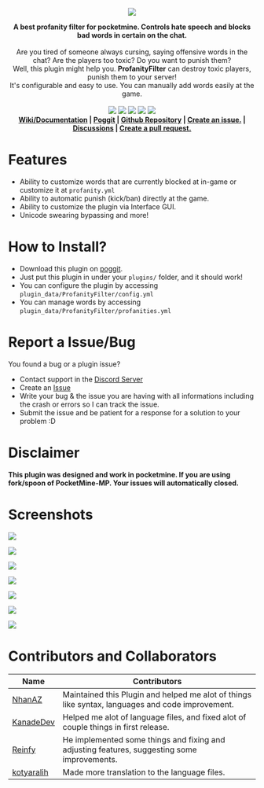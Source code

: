 <p align="center"><a href="https://poggit.pmmp.io/p/ProfanityFilter/"><img src="https://raw.githubusercontent.com/ReinfyTeam/ProfanityFilter/stable/ProfanityFilter.png"></a></p>
<p align="center">
  <b>A best profanity filter for pocketmine. Controls hate speech and blocks bad words in certain on the chat.</b><br><br>
  Are you tired of someone always cursing, saying offensive words in the chat? Are the players too toxic? Do you want to punish them? <br>
  Well, this plugin might help you. <b>ProfanityFilter</b> can destroy toxic players, punish them to your server! <br>
  It's configurable and easy to use. You can manually add words easily at the game. <br><br>
  <a href="https://poggit.pmmp.io/p/ProfanityFilter"><img src="https://poggit.pmmp.io/shield.state/ProfanityFilter"></a> <a href="https://poggit.pmmp.io/p/ProfanityFilter"><img src="https://poggit.pmmp.io/shield.api/ProfanityFilter"></a> <a href="https://poggit.pmmp.io/p/ProfanityFilter"><img src="https://poggit.pmmp.io/shield.dl.total/ProfanityFilter"></a> <a href="https://poggit.pmmp.io/p/ProfanityFilter"><img src="https://poggit.pmmp.io/shield.dl/ProfanityFilter"></a> <a href="https://gitlocalize.com/repo/8866/whole_project?utm_source=badge"> <img src="https://gitlocalize.com/repo/8866/whole_project/badge.svg" /> </a>
  <br>
  <b>
  <a href="https://github.com/ReinfyTeam/ProfanityFilter/wiki">Wiki/Documentation</a> | <a href="https://poggit.pmmp.io/p/ProfanityFilter">Poggit</a> | <a href="https://github.com/ReinfyTeam/ProfanityFilter/">Github Repository</a> | <a href="https://github.com/ReinfyTeam/ProfanityFilter/issues">Create an issue.</a> | <a href="https://github.com/ReinfyTeam/ProfanityFilter/discussions">Discussions</a> | <a href="https://github.com/ReinfyTeam/ProfanityFilter/pulls">Create a pull request.</a>
  </b>
</p>



# Features
- Ability to customize words that are currently blocked at in-game or customize it at `profanity.yml`
- Ability to automatic punish (kick/ban) directly at the game.
- Ability to customize the plugin via Interface GUI.
- Unicode swearing bypassing and more!

# How to Install?
- Download this plugin on [poggit](https://poggit.pmmp.io/p/ProfanityFilter).
- Just put this plugin in under your `plugins/` folder, and it should work!<br>
- You can configure the plugin by accessing `plugin_data/ProfanityFilter/config.yml`
- You can manage words by accessing `plugin_data/ProfanityFilter/profanities.yml`

# Report a Issue/Bug
You found a bug or a plugin issue?
- Contact support in the [Discord Server](https://discord.gg/v2rNeHaptd)
- Create an [Issue](https://github.com/ReinfyTeam/ProfanityFilter/issues)
- Write your bug & the issue you are having with all informations including the crash or errors so I can track the issue.
- Submit the issue and be patient for a response for a solution to your problem :D

# Disclaimer
**This plugin was designed and work in pocketmine. If you are using fork/spoon of PocketMine-MP. Your issues will automatically closed.**

# Screenshots
[![](https://raw.githubusercontent.com/ReinfyTeam/ProfanityFilter/stable/chat-filter.jpg)](https://poggit.pmmp.io/p/ProfanityFilter)

[![](https://raw.githubusercontent.com/ReinfyTeam/ProfanityFilter/stable/punish-from-player.jpg)](https://poggit.pmmp.io/p/ProfanityFilter)

[![](https://raw.githubusercontent.com/ReinfyTeam/ProfanityFilter/stable/console.jpg)](https://poggit.pmmp.io/p/ProfanityFilter)

[![](https://raw.githubusercontent.com/ReinfyTeam/ProfanityFilter/stable/ui-main.png)](https://poggit.pmmp.io/p/ProfanityFilter)

[![](https://raw.githubusercontent.com/ReinfyTeam/ProfanityFilter/stable/ui-add-words.png)](https://poggit.pmmp.io/p/ProfanityFilter)

[![](https://raw.githubusercontent.com/ReinfyTeam/ProfanityFilter/stable/ui-word-actions.png)](https://poggit.pmmp.io/p/ProfanityFilter)

[![](https://raw.githubusercontent.com/ReinfyTeam/ProfanityFilter/stable/ui-profanitylist.png)](https://poggit.pmmp.io/p/ProfanityFilter)

# Contributors and Collaborators
| Name                                        | Contributors                                                                                     |
|---------------------------------------------|--------------------------------------------------------------------------------------------------|
| [NhanAZ](https://github.com/NhanAZ)         | Maintained this Plugin and helped me alot of things like syntax, languages and code improvement. |
| [KanadeDev](https://github.com/KanadeDev)   | Helped me alot of language files, and fixed alot of couple things in first release.              |
| [Reinfy](https://github.com/Reinfy)         | He implemented some things and fixing and adjusting features, suggesting some improvements.      |
| [kotyaralih](https://github.com/kotyaralih) | Made more translation to the language files.                                                     |
